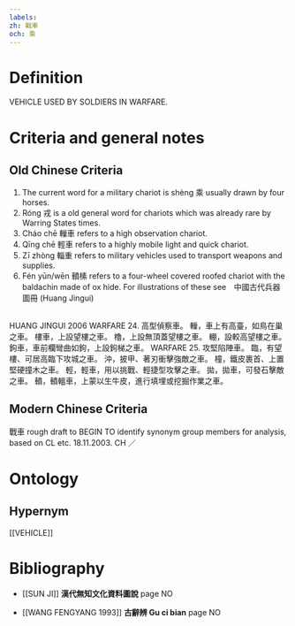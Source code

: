 ```yaml
---
labels: 
zh: 戰車
och: 乘
---
```


# Definition
VEHICLE USED BY SOLDIERS IN WARFARE.
# Criteria and general notes
## Old Chinese Criteria
1. The current word for a military chariot is shèng 乘 usually drawn by four horses.
2. Róng 戎 is a old general word for chariots which was already rare by Warring States times.
3. Cháo chē 轈車 refers to a high observation chariot.
4. Qīng chē 輕車 refers to a highly mobile light and quick chariot.
5. Zī zhòng 輜重 refers to military vehicles used to transport weapons and supplies.
6. Fén yūn/wēn 轒榡 refers to a four-wheel covered roofed chariot with the baldachin made of ox hide.
For illustrations of these see　中國古代兵器圖冊 (Huang Jingui)
## 
HUANG JINGUI 2006
WARFARE 24. 高型偵察車。
轈，車上有高臺，如鳥在巢之車。
樓車，上設望樓之車。
櫓，上設無頂蓋望樓之車。
輣，設較高望樓之車。
鉤車，車前欄彎曲如鉤，上設鉤梯之車。
WARFARE 25. 攻堅陷陣車。
臨，有望樓、可居高臨下攻城之車。
沖，披甲、著刃衝擊強敵之車。
橦，鐵皮裹首、上置堅硬撞木之車。
輕，輕車，用以挑戰、輕捷型攻擊之車。
拋，拋車，可發石擊敵之車。
轒，轒轀車，上蒙以生牛皮，進行填埋或挖掘作業之車。
## Modern Chinese Criteria
戰車
rough draft to BEGIN TO identify synonym group members for analysis, based on CL etc. 18.11.2003. CH ／
# Ontology

## Hypernym
[[VEHICLE]]
# Bibliography
- [[SUN JI]]
**漢代無知文化資料圖說** page NO

- [[WANG FENGYANG 1993]]
**古辭辨 Gu ci bian** page NO
